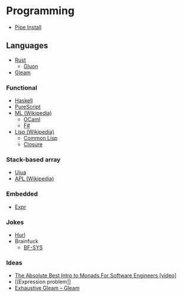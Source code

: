 # Programming

- [Pipe Install](https://kubikpixel.github.io/pipeinstall/)

## Languages

- [Rust](https://www.rust-lang.org)
	- [Gluon](https://gluon-lang.org)
- [Gleam](https://gleam.run)

### Functional

- [Haskell](https://www.haskell.org)
- [PureScript](https://www.purescript.org)
- [ML (Wikipedia)](https://en.wikipedia.org/wiki/ML_(programming_language))
	- [OCaml](https://ocaml.org)
	- [F#](https://fsharp.org)
- [Lisp (Wikipedia)](https://en.wikipedia.org/wiki/Lisp_(programming_language))
	- [Common Lisp](https://lisp-lang.org)
	- [Closure](https://clojure.org)

### Stack-based array

- [Uiua](https://www.uiua.org)
- [APL (Wikipedia)](https://en.wikipedia.org/wiki/APL_(programming_language))

### Embedded

- [Expr](https://expr-lang.org)

### Jokes

- [Hurl](https://hurl.wtf)
- Brainfuck
	- [BF-SYS](https://brainfuck.zptr.cc)

### Ideas

- [The Absolute Best Intro to Monads For Software Engineers [video]](https://www.youtube.com/watch?v=C2w45qRc3aU)
- [[Expression problem]]
- [Exhaustive Gleam – Gleam](https://gleam.run/news/v0.33-exhaustive-gleam/)

